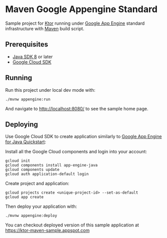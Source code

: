 # Maven Google Appengine Standard

Sample project for [Ktor](https://ktor.io) running under [Google App Engine](https://cloud.google.com/appengine/)
standard infrastructure with [Maven](https://maven.apache.org) build script.

## Prerequisites

* [Java SDK 8](https://www.oracle.com/technetwork/java/javase/downloads/index.html) or later
* [Google Cloud SDK](https://cloud.google.com/sdk/docs/)

## Running

Run this project under local dev mode with:

```
./mvnw appengine:run
```

And navigate to [http://localhost:8080/](http://localhost:8080/) to see the sample home page.

## Deploying

Use Google Cloud SDK to create application similarly to
[Google App Engine for Java Quickstart](https://cloud.google.com/appengine/docs/standard/java/quickstart):

Install all the Google Cloud components and login into your account:

```
gcloud init
gcloud components install app-engine-java
gcloud components update
gcloud auth application-default login
```

Create project and application:

```
gcloud projects create <unique-project-id> --set-as-default
gcloud app create
```

Then deploy your application with:

```
./mvnw appengine:deploy
```

You can checkout deployed version of this sample application at
https://ktor-maven-sample.appspot.com
